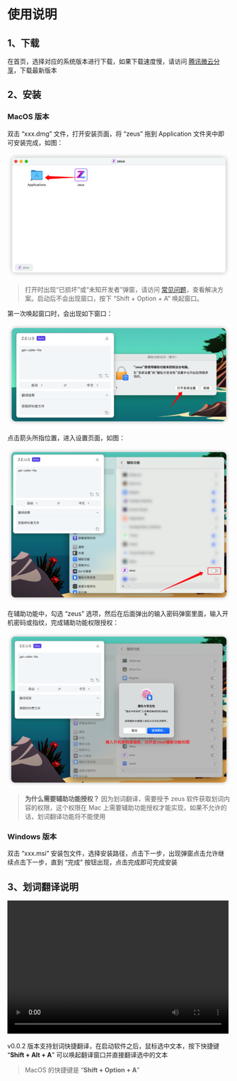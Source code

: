 # 使用说明

## 1、下载

在首页，选择对应的系统版本进行下载，如果下载速度慢，请访问 [腾讯微云分享](https://share.weiyun.com/JA06BK19)，下载最新版本

## 2、安装

### MacOS 版本

双击 “xxx.dmg” 文件，打开安装页面，将 “zeus” 拖到 Application 文件夹中即可安装完成，如图：

![Mac安装](../images/usage_setup_macos.png ':size=40%')

> 打开时出现“已损坏”或“未知开发者”弹窗，请访问 [常见问题](/pages/faq)，查看解决方案。启动后不会出现窗口，按下 “Shift + Option + A” 唤起窗口。

第一次唤起窗口时，会出现如下窗口：

![首次启动](../images/mac_open_1.png ':size=50%')

点击箭头所指位置，进入设置页面，如图：

![辅助功能](../images/mac_open_2.png ':size=50%')

在辅助功能中，勾选 “zeus” 选项，然后在后面弹出的输入密码弹窗里面，输入开机密码或指纹，完成辅助功能权限授权：

![授权](../images/mac_open_3.png ':size=50%')

> **为什么需要辅助功能授权？** 因为划词翻译，需要授予 zeus 软件获取划词内容的权限，这个权限在 Mac 上需要辅助功能授权才能实现，如果不允许的话，划词翻译功能将不能使用

### Windows 版本

双击 “xxx.msi” 安装包文件，选择安装路径，点击下一步，出现弹窗点击允许继续点击下一步，直到 “完成” 按钮出现，点击完成即可完成安装

## 3、划词翻译说明

<video width="500" height="300" controls>
  <source src="../images/18383.MP4" type="video/mp4" />
  您的浏览器不支持浏览视频
</video>

v0.0.2 版本支持划词快捷翻译，在启动软件之后，鼠标选中文本，按下快捷键 “**Shift + Alt + A**” 可以唤起翻译窗口并直接翻译选中的文本

> MacOS 的快捷键是 “**Shift + Option + A**”
